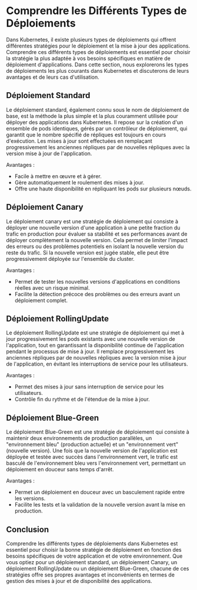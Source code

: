# Comprendre les Différents Types de Déploiements

Dans Kubernetes, il existe plusieurs types de déploiements qui offrent différentes stratégies pour le déploiement et la mise à jour des applications. Comprendre ces différents types de déploiements est essentiel pour choisir la stratégie la plus adaptée à vos besoins spécifiques en matière de déploiement d'applications. Dans cette section, nous explorerons les types de déploiements les plus courants dans Kubernetes et discuterons de leurs avantages et de leurs cas d'utilisation.

## Déploiement Standard

Le déploiement standard, également connu sous le nom de déploiement de base, est la méthode la plus simple et la plus couramment utilisée pour déployer des applications dans Kubernetes. Il repose sur la création d'un ensemble de pods identiques, gérés par un contrôleur de déploiement, qui garantit que le nombre spécifié de répliques est toujours en cours d'exécution. Les mises à jour sont effectuées en remplaçant progressivement les anciennes répliques par de nouvelles répliques avec la version mise à jour de l'application.

Avantages :
- Facile à mettre en œuvre et à gérer.
- Gère automatiquement le roulement des mises à jour.
- Offre une haute disponibilité en répliquant les pods sur plusieurs nœuds.

## Déploiement Canary

Le déploiement canary est une stratégie de déploiement qui consiste à déployer une nouvelle version d'une application à une petite fraction du trafic en production pour évaluer sa stabilité et ses performances avant de déployer complètement la nouvelle version. Cela permet de limiter l'impact des erreurs ou des problèmes potentiels en isolant la nouvelle version du reste du trafic. Si la nouvelle version est jugée stable, elle peut être progressivement déployée sur l'ensemble du cluster.

Avantages :
- Permet de tester les nouvelles versions d'applications en conditions réelles avec un risque minimal.
- Facilite la détection précoce des problèmes ou des erreurs avant un déploiement complet.

## Déploiement RollingUpdate

Le déploiement RollingUpdate est une stratégie de déploiement qui met à jour progressivement les pods existants avec une nouvelle version de l'application, tout en garantissant la disponibilité continue de l'application pendant le processus de mise à jour. Il remplace progressivement les anciennes répliques par de nouvelles répliques avec la version mise à jour de l'application, en évitant les interruptions de service pour les utilisateurs.

Avantages :
- Permet des mises à jour sans interruption de service pour les utilisateurs.
- Contrôle fin du rythme et de l'étendue de la mise à jour.

## Déploiement Blue-Green

Le déploiement Blue-Green est une stratégie de déploiement qui consiste à maintenir deux environnements de production parallèles, un "environnement bleu" (production actuelle) et un "environnement vert" (nouvelle version). Une fois que la nouvelle version de l'application est déployée et testée avec succès dans l'environnement vert, le trafic est basculé de l'environnement bleu vers l'environnement vert, permettant un déploiement en douceur sans temps d'arrêt.

Avantages :
- Permet un déploiement en douceur avec un basculement rapide entre les versions.
- Facilite les tests et la validation de la nouvelle version avant la mise en production.

## Conclusion

Comprendre les différents types de déploiements dans Kubernetes est essentiel pour choisir la bonne stratégie de déploiement en fonction des besoins spécifiques de votre application et de votre environnement. Que vous optiez pour un déploiement standard, un déploiement Canary, un déploiement RollingUpdate ou un déploiement Blue-Green, chacune de ces stratégies offre ses propres avantages et inconvénients en termes de gestion des mises à jour et de disponibilité des applications.
